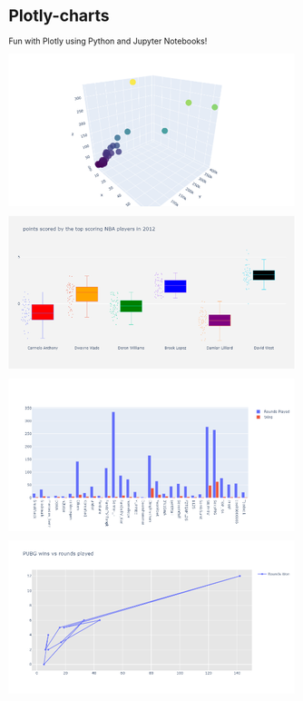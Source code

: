 # Plotly-charts

Fun with Plotly using Python and Jupyter Notebooks!

<img src="pubg-3d-plot.PNG" width=600 /><br>

<img src="nba_box_whisker.PNG" width=600 /><br>

<img src="pubg_bar.PNG" width=600 /><br>

<img src="pubg_scatter.PNG" width=600 /><br>


